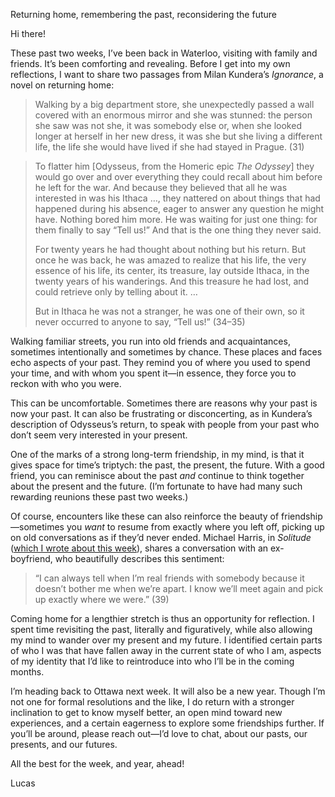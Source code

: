 Returning home, remembering the past, reconsidering the future

Hi there!

These past two weeks, I’ve been back in Waterloo, visiting with family and friends. It’s been comforting and revealing. Before I get into my own reflections, I want to share two passages from Milan Kundera’s _Ignorance_, a novel on returning home:

> Walking by a big department store, she unexpectedly passed a wall covered with an enormous mirror and she was stunned: the person she saw was not she, it was somebody else or, when she looked longer at herself in her new dress, it was she but she living a different life, the life she would have lived if she had stayed in Prague. (31)

> To flatter him [Odysseus, from the Homeric epic _The Odyssey_] they would go over and over everything they could recall about him before he left for the war. And because they believed that all he was interested in was his Ithaca …, they nattered on about things that had happened during his absence, eager to answer any question he might have. Nothing bored him more. He was waiting for just one thing: for them finally to say “Tell us!” And that is the one thing they never said.
>
> For twenty years he had thought about nothing but his return. But once he was back, he was amazed to realize that his life, the very essence of his life, its center, its treasure, lay outside Ithaca, in the twenty years of his wanderings. And this treasure he had lost, and could retrieve only by telling about it. …
>
> But in Ithaca he was not a stranger, he was one of their own, so it never occurred to anyone to say, “Tell us!” (34–35)

Walking familiar streets, you run into old friends and acquaintances, sometimes intentionally and sometimes by chance. These places and faces echo aspects of your past. They remind you of where you used to spend your time, and with whom you spent it—in essence, they force you to reckon with who you were.

This can be uncomfortable. Sometimes there are reasons why your past is now your past. It can also be frustrating or disconcerting, as  in Kundera’s description of Odysseus’s return, to speak with people from your past who don’t seem very interested in your present.

One of the marks of a strong long-term friendship, in my mind, is that it gives space for time’s triptych: the past, the present, the future. With a good friend, you can reminisce about the past _and_ continue to think together about the present and the future. (I’m fortunate to have had many such rewarding reunions these past two weeks.)

Of course, encounters like these can also reinforce the beauty of friendship—sometimes you _want_ to resume from exactly where you left off, picking up on old conversations as if they’d never ended. Michael Harris, in _Solitude_ ([which I wrote about this week](https://lucascherkewski.com/study/michael-harris-solitude/)), shares a conversation with an ex-boyfriend, who beautifully describes this sentiment:

> “I can always tell when I’m real friends with somebody because it doesn’t bother me when we’re apart. I know we’ll meet again and pick up exactly where we were.” (39)

Coming home for a lengthier stretch is thus an opportunity for reflection. I spent time revisiting the past, literally and figuratively, while also allowing my mind to wander over my present and my future. I identified certain parts of who I was that have fallen away in the current state of who I am, aspects of my identity that I’d like to reintroduce into who I’ll be in the coming months.

I’m heading back to Ottawa next week. It will also be a new year. Though I’m not one for formal resolutions and the like, I do return with a stronger inclination to get to know myself better, an open mind toward new experiences, and a certain eagerness to explore some friendships further. If you’ll be around, please reach out—I’d love to chat, about our pasts, our presents, and our futures.

All the best for the week, and year, ahead!

Lucas